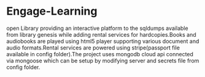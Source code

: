 # Engage-Learning
open Library providing an interactive platform to the sqldumps available from library genesis while adding rental services for hardcopies.Books and audiobooks are played using html5 player supporting various document and audio formats.Rental services are powered using stripe(passport file available in config folder).The project uses mongodb cloud api connected via mongoose which can be setup by modifying server and secrets file from config folder.
